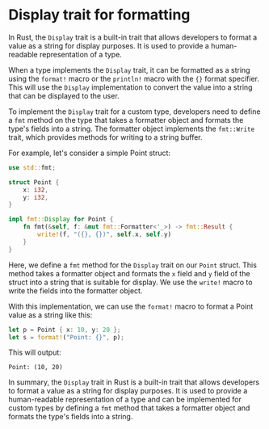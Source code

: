 # Display trait for formatting

In Rust, the `Display` trait is a built-in trait that allows developers to format a value as a string for display purposes. It is used to provide a human-readable representation of a type.

When a type implements the `Display` trait, it can be formatted as a string using the `format!` macro or the `println!` macro with the `{}` format specifier. This will use the `Display` implementation to convert the value into a string that can be displayed to the user.

To implement the `Display` trait for a custom type, developers need to define a `fmt` method on the type that takes a formatter object and formats the type's fields into a string. The formatter object implements the `fmt::Write` trait, which provides methods for writing to a string buffer.

For example, let's consider a simple Point struct:

```rust
use std::fmt;

struct Point {
    x: i32,
    y: i32,
}

impl fmt::Display for Point {
    fn fmt(&self, f: &mut fmt::Formatter<'_>) -> fmt::Result {
        write!(f, "({}, {})", self.x, self.y)
    }
}
```

Here, we define a `fmt` method for the `Display` trait on our `Point` struct. This method takes a formatter object and formats the `x` field and `y` field of the struct into a string that is suitable for display. We use the `write!` macro to write the fields into the formatter object.

With this implementation, we can use the `format!` macro to format a Point value as a string like this:

```rust
let p = Point { x: 10, y: 20 };
let s = format!("Point: {}", p);
```

This will output:

```text
Point: (10, 20)
```

In summary, the `Display` trait in Rust is a built-in trait that allows developers to format a value as a string for display purposes. It is used to provide a human-readable representation of a type and can be implemented for custom types by defining a `fmt` method that takes a formatter object and formats the type's fields into a string.
